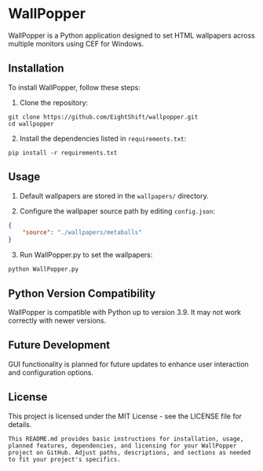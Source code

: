 # WallPopper

WallPopper is a Python application designed to set HTML wallpapers across multiple monitors using CEF for Windows.

## Installation

To install WallPopper, follow these steps:

1. Clone the repository:
```
git clone https://github.com/EightShift/wallpopper.git
cd wallpopper
```
2. Install the dependencies listed in `requirements.txt`:
```
pip install -r requirements.txt
```

## Usage

1. Default wallpapers are stored in the `wallpapers/` directory.

2. Configure the wallpaper source path by editing `config.json`:
```json
{
    "source": "./wallpapers/metaballs"
}
```
3. Run WallPopper.py to set the wallpapers:
```
python WallPopper.py
```

## Python Version Compatibility

WallPopper is compatible with Python up to version 3.9. It may not work correctly with newer versions.

## Future Development

GUI functionality is planned for future updates to enhance user interaction and configuration options.

## License
This project is licensed under the MIT License - see the LICENSE file for details.
```
This README.md provides basic instructions for installation, usage, planned features, dependencies, and licensing for your WallPopper project on GitHub. Adjust paths, descriptions, and sections as needed to fit your project's specifics.
```